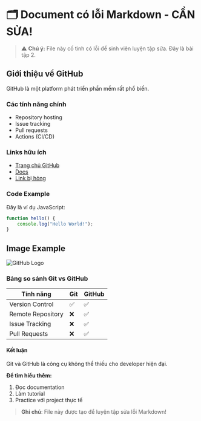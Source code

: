 # 🗂️ Document có lỗi Markdown - CẦN SỬA!

> ⚠️ **Chú ý:** File này cố tình có lỗi để sinh viên luyện tập sửa. Đây là bài tập 2.

## Giới thiệu về GitHub
GitHub là một platform phát triển phần mềm rất phổ biến.

### Các tính năng chính

- Repository hosting
- Issue tracking  
- Pull requests
- Actions (CI/CD)

### Links hữu ích
- [Trang chủ GitHub](https://github.com)
- [Docs](https://docs.github.com) 
- [Link bị hỏng](https://broken-link.com)

### Code Example

Đây là ví dụ JavaScript:

```js 
function hello() {
    console.log("Hello World!");
}
```

## Image Example

![GitHub Logo](https://github.githubassets.com/images/modules/logos_page/GitHub-Mark.png)

### Bảng so sánh Git vs GitHub

| Tính năng | Git | GitHub|
|----------|-----|--------|
|Version Control | ✅ | ✅|
|Remote Repository | ❌ | ✅  |
| Issue Tracking | ❌ | ✅ |
|Pull Requests | ❌ | ✅|

#### Kết luận

Git và GitHub là công cụ không thể thiếu cho developer hiện đại.

**Để tìm hiểu thêm:**
1. Đọc documentation
2. Làm tutorial
3. Practice với project thực tế

> **Ghi chú**: File này được tạo để luyện tập sửa lỗi Markdown!